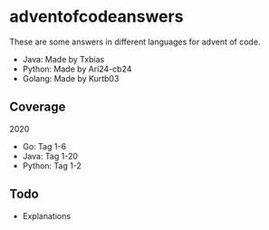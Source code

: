# adventofcodeanswers
These are some answers in different languages for advent of code.

- Java: Made by Txbias
- Python: Made by Ari24-cb24
- Golang: Made by Kurtb03

## Coverage
2020
- Go: Tag 1-6
- Java: Tag 1-20
- Python: Tag 1-2
	
## Todo
- Explanations
